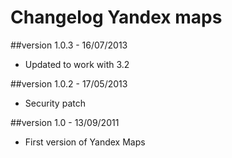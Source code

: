 Changelog Yandex maps
=====================

##version 1.0.3 - 16/07/2013

* Updated to work with 3.2

##version 1.0.2 - 17/05/2013

* Security patch

##version 1.0 - 13/09/2011

* First version of Yandex Maps
